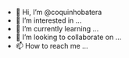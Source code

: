 - 👋 Hi, I’m @coquinhobatera
- 👀 I’m interested in ...
- 🌱 I’m currently learning ...
- 💞️ I’m looking to collaborate on ...
- 📫 How to reach me ...

<!---
coquinhobatera/coquinhobatera is a ✨ special ✨ repository because its `README.md` (this file) appears on your GitHub profile.
You can click the Preview link to take a look at your changes.
--->
